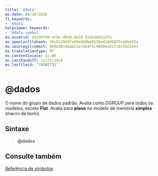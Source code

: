 ```yaml
---
title: '@data'
ms.date: 08/30/2018
f1_keywords:
- '@data'
helpviewer_keywords:
- '@data symbol'
ms.assetid: d3e99fb0-4c9e-40a8-9e2d-15de3b01a2fe
ms.openlocfilehash: 50c8128697ab9d488be013bed10d6875ce8bd33a
ms.sourcegitcommit: 069e3833bd821e7d64f5c98d0ea41fc0c5d22e53
ms.translationtype: MT
ms.contentlocale: pt-BR
ms.lasthandoff: 11/21/2019
ms.locfileid: "74302731"
---
```

# <a name="data"></a>\@dados

O nome do grupo de dados padrão. Avalia como DGROUP para todos os modelos, exceto **Flat**. Avalia para **plano** no modelo de memória **simples** (macro de texto).

## <a name="syntax"></a>Sintaxe

> **\@dados**

## <a name="see-also"></a>Consulte também

[Referência de símbolos](../../assembler/masm/symbols-reference.md)
